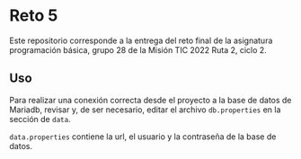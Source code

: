 # Reto 5 

Este repositorio corresponde a la entrega del reto final de la asignatura programación básica, grupo 28 de la Misión TIC 2022 Ruta 2, ciclo 2.


## Uso

Para realizar una conexión correcta desde el proyecto a la base de datos de Mariadb, revisar y, de ser necesario, editar el archivo `db.properties` en la sección de `data`.

`data.properties` contiene la url, el usuario y la contraseña de la base de datos.